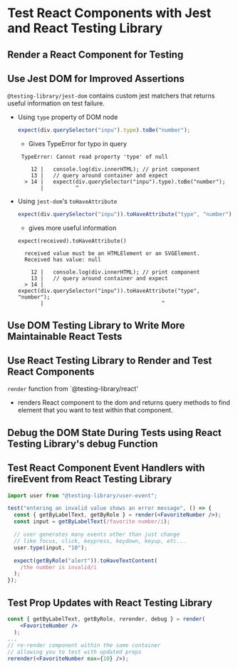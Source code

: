 # Test React Components with Jest and React Testing Library

## Render a React Component for Testing

## Use Jest DOM for Improved Assertions

`@testing-library/jest-dom` contains custom jest matchers that returns useful information on test failure.

- Using `type` property of DOM node

  ```js
  expect(div.querySelector("inpu").type).toBe("number");
  ```

  - Gives TypeError for typo in query

  ```
   TypeError: Cannot read property 'type' of null

      12 |   console.log(div.innerHTML); // print component
      13 |   // query around container and expect
    > 14 |   expect(div.querySelector("inpu").type).toBe("number");
         |          ^
  ```

- Using `jest-dom`'s `toHaveAttribute`

  ```js
  expect(div.querySelector("inpu")).toHaveAttribute("type", "number");
  ```

  - gives more useful information

  ```
  expect(received).toHaveAttribute()

    received value must be an HTMLElement or an SVGElement.
    Received has value: null

      12 |   console.log(div.innerHTML); // print component
      13 |   // query around container and expect
    > 14 |   expect(div.querySelector("inpu")).toHaveAttribute("type", "number");
         |                                     ^
  ```

## Use DOM Testing Library to Write More Maintainable React Tests

## Use React Testing Library to Render and Test React Components

`render` function from `@testing-library/react'

- renders React component to the dom and returns query methods to find element that you want to test within that component.

## Debug the DOM State During Tests using React Testing Library's debug Function

## Test React Component Event Handlers with fireEvent from React Testing Library

```jsx
import user from "@testing-library/user-event";

test("entering an invalid value shows an error message", () => {
  const { getByLabelText, getByRole } = render(<FavoriteNumber />);
  const input = getByLabelText(/favorite number/i);

  // user generates many events other than just change
  // like focus, click, keypress, keydown, keyup, etc...
  user.type(input, "10");

  expect(getByRole("alert")).toHaveTextContent(
    /the number is invalid/i
  );
});
```

## Test Prop Updates with React Testing Library

```jsx
const { getByLabelText, getByRole, rerender, debug } = render(
    <FavoriteNumber />
  );
...
// re-render component within the same container
// allowing you to test with updated props
rerender(<FavoriteNumber max={10} />);
```
